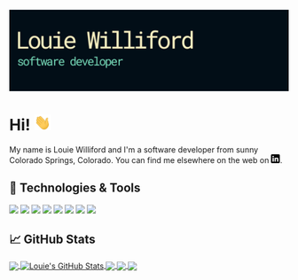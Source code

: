 <!-- More info, tips and tricks for making GitHub Profile README can be found in my article at https://towardsdatascience.com/build-a-stunning-readme-for-your-github-profile-9b80434fe5d7 -->

[![Header](https://raw.githubusercontent.com/dustyfingers/dustyfingers/master/readme_banner.png "Header")](https://www.louiewilliford.com/)

# Hi! <img src="https://raw.githubusercontent.com/dustyfingers/dustyfingers/master/wave.gif" width="30px">

My name is Louie Williford and I'm a software developer from sunny Colorado Springs, Colorado. You can find me elsewhere on the web on [![LinkedIn][3.2]][3].

## 🔧 Technologies & Tools

![](https://img.shields.io/badge/ReactJS-informational?style=flat&logo=reactjs&logoColor=white&color=2bbc8a)
![](https://img.shields.io/badge/Code-JavaScript-informational?style=flat&logo=javascript&logoColor=white&color=2bbc8a)
![](https://img.shields.io/badge/Code-Python-informational?style=flat&logo=python&logoColor=white&color=2bbc8a)
![](https://img.shields.io/badge/Code-Dart-informational?style=flat&logo=dart&logoColor=white&color=2bbc8a)
![](https://img.shields.io/badge/Tools-PostgreSQL-informational?style=flat&logo=postgresql&logoColor=white&color=2bbc8a)
![](https://img.shields.io/badge/OS-Linux-informational?style=flat&logo=linux&logoColor=white&color=2bbc8a)
![](https://img.shields.io/badge/VSCode-informational?style=flat&logo=visual-studio-code&logoColor=white&color=2bbc8a)
![](https://img.shields.io/badge/Shell-Bash-informational?style=flat&logo=gnu-bash&logoColor=white&color=2bbc8a)

## &#x1f4c8; GitHub Stats

<a href="https://github.com/dustyfingers/dustyfingers">
  <img align="center" src="https://github-readme-stats.vercel.app/api/top-langs/?username=dustyfingers&hide=java,html,tex&title_color=ffffff&text_color=c9cacc&icon_color=2bbc8a&bg_color=1d1f21" />
</a>
<a href="https://github.com/dustyfingers/dustyfingers">
  <img align="center" src="https://github-readme-stats.vercel.app/api?username=dustyfingers&show_icons=true&line_height=27&count_private=true&title_color=ffffff&text_color=c9cacc&icon_color=2bbc8a&bg_color=1d1f21" alt="Louie's GitHub Stats" />
</a>

<a href="https://github.com/dustyfingers/portfolio-source">
  <img align="center" src="https://github-readme-stats.vercel.app/api/pin/?username=dustyfingers&repo=portfolio-source&title_color=ffffff&text_color=c9cacc&icon_color=2bbc8a&bg_color=1d1f21" />
</a>

<a href="https://github.com/dustyfingers/louiemadeit-fe">
  <img align="center" src="https://github-readme-stats.vercel.app/api/pin/?username=dustyfingers&repo=louiemadeit-fe&title_color=ffffff&text_color=c9cacc&icon_color=2bbc8a&bg_color=1d1f21" />
</a>

<a href="https://github.com/dustyfingers/louiemadeit-be">
  <img align="center" src="https://github-readme-stats.vercel.app/api/pin/?username=dustyfingers&repo=louiemadeit-be&title_color=ffffff&text_color=c9cacc&icon_color=2bbc8a&bg_color=1d1f21" />
</a>

<!-- links to social media icons -->

<!-- icons with padding -->

[1.1]: http://i.imgur.com/tXSoThF.png "twitter icon with padding"
[2.1]: http://i.imgur.com/0o48UoR.png "github icon with padding"

<!-- icons without padding -->

[1.2]: http://i.imgur.com/wWzX9uB.png "twitter icon without padding"
[2.2]: http://i.imgur.com/9I6NRUm.png "github icon without padding"
[3.2]: https://raw.githubusercontent.com/dustyfingers/dustyfingers/master/linkedin-3-16.png "LinkedIn icon without padding"

<!-- links to your social media accounts -->

[2]: https://github.com/dustyfingers
[3]: https://www.linkedin.com/in/louie-williford/

<!-- Resources -->
<!-- Icons: https://simpleicons.org/ -->
<!-- GitHub Stats: https://github.com/anuraghazra/github-readme-stats -->
<!-- Emojis: https://emojipedia.org/emoji/ -->
<!-- HTML Emojis: https://www.fileformat.info/index.htm -->
<!-- Shields: https://shields.io/ -->
<!-- Awesome GitHub Profile README: https://github.com/abhisheknaiidu/awesome-github-profile-readme -->
